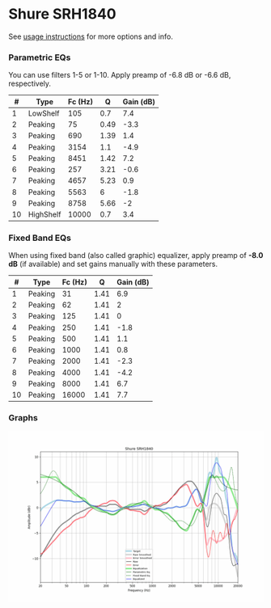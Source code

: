 # Shure SRH1840
See [usage instructions](https://github.com/jaakkopasanen/AutoEq#usage) for more options and info.

### Parametric EQs
You can use filters 1-5 or 1-10. Apply preamp of -6.8 dB or -6.6 dB, respectively.

|   # | Type      |   Fc (Hz) |    Q |   Gain (dB) |
|-----|-----------|-----------|------|-------------|
|   1 | LowShelf  |       105 | 0.7  |         7.4 |
|   2 | Peaking   |        75 | 0.49 |        -3.3 |
|   3 | Peaking   |       690 | 1.39 |         1.4 |
|   4 | Peaking   |      3154 | 1.1  |        -4.9 |
|   5 | Peaking   |      8451 | 1.42 |         7.2 |
|   6 | Peaking   |       257 | 3.21 |        -0.6 |
|   7 | Peaking   |      4657 | 5.23 |         0.9 |
|   8 | Peaking   |      5563 | 6    |        -1.8 |
|   9 | Peaking   |      8758 | 5.66 |        -2   |
|  10 | HighShelf |     10000 | 0.7  |         3.4 |

### Fixed Band EQs
When using fixed band (also called graphic) equalizer, apply preamp of **-8.0 dB** (if available) and set gains manually with these parameters.

|   # | Type    |   Fc (Hz) |    Q |   Gain (dB) |
|-----|---------|-----------|------|-------------|
|   1 | Peaking |        31 | 1.41 |         6.9 |
|   2 | Peaking |        62 | 1.41 |         2   |
|   3 | Peaking |       125 | 1.41 |         0   |
|   4 | Peaking |       250 | 1.41 |        -1.8 |
|   5 | Peaking |       500 | 1.41 |         1.1 |
|   6 | Peaking |      1000 | 1.41 |         0.8 |
|   7 | Peaking |      2000 | 1.41 |        -2.3 |
|   8 | Peaking |      4000 | 1.41 |        -4.2 |
|   9 | Peaking |      8000 | 1.41 |         6.7 |
|  10 | Peaking |     16000 | 1.41 |         7.7 |

### Graphs
![](./Shure%20SRH1840.png)
